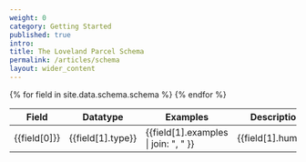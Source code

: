 ```yaml
---
weight: 0
category: Getting Started
published: true
intro: 
title: The Loveland Parcel Schema
permalink: /articles/schema
layout: wider_content
---
```


<table>
  <thead>
    <tr>
      <th>Field</th>
      <th>Datatype</th>
      <th>Examples</th>
      <th>Description</th>
    </tr>
  </thead>
  <tbody>
  {% for field in site.data.schema.schema %}
    <tr>
      <td class="code"><a name="{{field[0]}}">{{field[0]}}</a></td>
      <td class="code">{{field[1].type}}</td>
      <td>{{field[1].examples | join: ", " }}</td>
      <td>{{field[1].human}}</td>
    </tr>
  {% endfor %}
  </tbody>
</table>